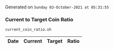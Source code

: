Generated on `Sunday 03-October-2021 at 05:31:55`

### Current to Target Coin Ratio
`current_coin_ratio.sh`

Date|Current|Target|Ratio
---|---|---|---
